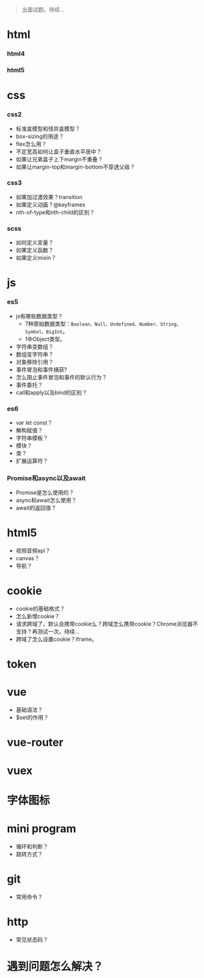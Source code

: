 > 出面试题。待续...

# html
### html4
### html5

# css
### css2
* 标准盒模型和怪异盒模型？
* box-sizing的用途？
* flex怎么用？
* 不定宽高如何让盒子垂直水平居中？
* 如果让兄弟盒子上下margin不重叠？
* 如果让margin-top和margin-bottom不穿透父级？
### css3
* 如果加过渡效果？transition
* 如果定义动画？@keyframes
* nth-of-type和nth-child的区别？
### scss
* 如何定义变量？
* 如果定义函数？
* 如果定义mixin？

# js
### es5
* js有哪些数据类型？
  - 7种原始数据类型：`Boolean、Null、Undefined、Number、String、Symbol、BigInt`。
  - 1中Object类型。
* 字符串变数组？
* 数组变字符串？
* 对象移除引用？
* 事件冒泡和事件捕获?
* 怎么阻止事件冒泡和事件的默认行为？
* 事件委托？
* call和apply以及bind的区别？
### es6
* var let const？
* 解构赋值？
* 字符串模板？
* 模块？
* 类？
* 扩展运算符？
### Promise和async以及await
* Promise是怎么使用的？
* async和await怎么使用？
* await的返回值？

# html5
* 视频音频api？
* canvas？
* 导航？

# cookie
* cookie的基础格式？
* 怎么新增cookie？
* 请求跨域了，默认会携带cookie么？跨域怎么携带cookie？Chrome浏览器不支持？再测试一次。待续...
* 跨域了怎么设置cookie？iframe。

# token

# vue
* 基础语法？
* $set的作用？
# vue-router
# vuex
# 字体图标

# mini program
* 循环和判断？
* 跳转方式？

# git
* 常用命令？

# http
* 常见状态码？

# 遇到问题怎么解决？
